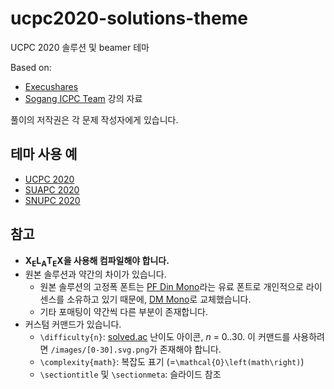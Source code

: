 ﻿# ucpc2020-solutions-theme

UCPC 2020 솔루션 및 beamer 테마

Based on:
- [Execushares](https://github.com/hamaluik/Beamer-Theme-Execushares)
- [Sogang ICPC Team](https://acm.soagng.ac.kr) 강의 자료

풀이의 저작권은 각 문제 작성자에게 있습니다.

## 테마 사용 예

- [UCPC 2020](main.pdf)
- [SUAPC 2020](https://upload.acmicpc.net/789ee426-cf86-40fa-aa64-733c50e96539/)
- [SNUPC 2020](https://snups.snucse.org/snupc2020/solution.pdf)

## 참고

- **X<sub>E</sub>L<sub>A</sub>T<sub>E</sub>X을 사용해 컴파일해야 합니다.**
- 원본 솔루션과 약간의 차이가 있습니다.
  - 원본 솔루션의 고정폭 폰트는 [PF Din Mono](https://www.myfonts.com/fonts/parachute/pf-din-mono/)라는 유료 폰트로 개인적으로 라이센스를 소유하고 있기 때문에, [DM Mono](https://fonts.google.com/specimen/DM+Mono)로 교체했습니다.
  - 기타 포매팅이 약간씩 다른 부분이 존재합니다.
- 커스텀 커맨드가 있습니다.
  - `\difficulty{n}`: [solved.ac](https://solved.ac) 난이도 아이콘, *n* = 0..30. 이 커맨드를 사용하려면 `/images/[0-30].svg.png`가 존재해야 합니다.
  - `\complexity{math}`: 복잡도 표기 (=`\mathcal{O}\left(math\right)`)
  - `\sectiontitle` 및 `\sectionmeta`: 슬라이드 참조
